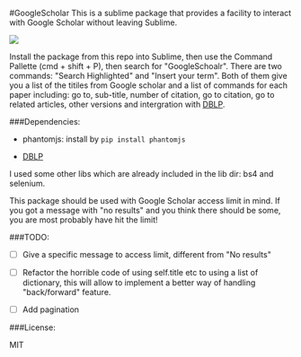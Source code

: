 #GoogleScholar
This is a sublime package that provides a facility to interact with Google Scholar without leaving Sublime.

![](https://bytebucket.org/SaudAljaloud/googlescholar/raw/44a003baf428a165cd20daf38b3eff6c7138824d/May-02-2017%2023-11-15.gif)


Install the package from this repo into Sublime, then use the Command Pallette (cmd + shift + P), then search for "GoogleSchoalr". There are two commands: "Search Highlighted" and "Insert your term". Both of them give you a list of the titiles from Google scholar and a list of commands for each paper including: go to, sub-title, number of citation, go to citation, go to related articles, other versions and intergration with [DBLP](https://packagecontrol.io/packages/DBLP).

###Dependencies:
- phantomjs: install by `pip install phantomjs`

- [DBLP](https://packagecontrol.io/packages/DBLP)

I used some other libs which are already included in the lib dir: bs4 and selenium.

This package should be used with Google Scholar access limit in mind. If you got a message with "no results" and you think there should be some, you are most probably have hit the limit!

###TODO:
- [ ] Give a specific message to access limit, different from "No results"
- [ ] Refactor the horrible code of using self.title etc to using a list of dictionary, this will allow to implement a better way of handling "back/forward" feature.
- [ ] Add pagination


###License:

MIT
